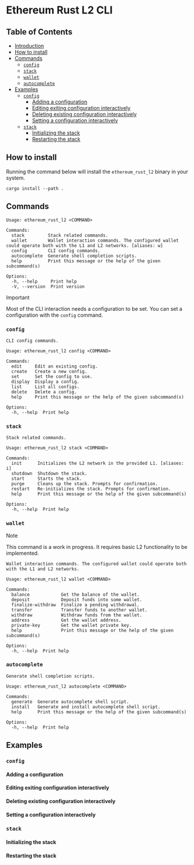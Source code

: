 # Ethereum Rust L2 CLI

## Table of Contents

- [Introduction](#introduction)
- [How to install](#how-to-install)
- [Commands](#commands)
  - [`config`](#config)
  - [`stack`](#stack)
  - [`wallet`](#wallet)
  - [`autocomplete`](#autocomplete)
- [Examples](#examples)
    - [`config`](#config)
        - [Adding a configuration](#adding-a-configuration)
        - [Editing exiting configuration interactively](#editing-exiting-configuration-interactively)
        - [Deleting existing configuration interactively](#deleting-existing-configuration-interactively)
        - [Setting a configuration interactively](#setting-a-configuration-interactively)
    - [`stack`](#stack)
        - [Initializing the stack](#initializing-the-stack)
        - [Restarting the stack](#restarting-the-stack)

## How to install

Running the command below will install the `ethereum_rust_l2` binary in your system.

```
cargo install --path .
```

## Commands

```
Usage: ethereum_rust_l2 <COMMAND>

Commands:
  stack         Stack related commands.
  wallet        Wallet interaction commands. The configured wallet could operate both with the L1 and L2 networks. [aliases: w]
  config        CLI config commands.
  autocomplete  Generate shell completion scripts.
  help          Print this message or the help of the given subcommand(s)

Options:
  -h, --help     Print help
  -V, --version  Print version
```

> [!IMPORTANT]  
> Most of the CLI interaction needs a configuration to be set. You can set a configuration with the `config` command.

### `config`

```
CLI config commands.

Usage: ethereum_rust_l2 config <COMMAND>

Commands:
  edit     Edit an existing config.
  create   Create a new config.
  set      Set the config to use.
  display  Display a config.
  list     List all configs.
  delete   Delete a config.
  help     Print this message or the help of the given subcommand(s)

Options:
  -h, --help  Print help
```

### `stack`

```
Stack related commands.

Usage: ethereum_rust_l2 stack <COMMAND>

Commands:
  init      Initializes the L2 network in the provided L1. [aliases: i]
  shutdown  Shutdown the stack.
  start     Starts the stack.
  purge     Cleans up the stack. Prompts for confirmation.
  restart   Re-initializes the stack. Prompts for confirmation.
  help      Print this message or the help of the given subcommand(s)

Options:
  -h, --help  Print help
```

### `wallet`

> [!NOTE]
> This command is a work in progress. It requires basic L2 functionality to be implemented.

```
Wallet interaction commands. The configured wallet could operate both with the L1 and L2 networks.

Usage: ethereum_rust_l2 wallet <COMMAND>

Commands:
  balance            Get the balance of the wallet.
  deposit            Deposit funds into some wallet.
  finalize-withdraw  Finalize a pending withdrawal.
  transfer           Transfer funds to another wallet.
  withdraw           Withdraw funds from the wallet.
  address            Get the wallet address.
  private-key        Get the wallet private key.
  help               Print this message or the help of the given subcommand(s)

Options:
  -h, --help  Print help
```

### `autocomplete`

```
Generate shell completion scripts.

Usage: ethereum_rust_l2 autocomplete <COMMAND>

Commands:
  generate  Generate autocomplete shell script.
  install   Generate and install autocomplete shell script.
  help      Print this message or the help of the given subcommand(s)

Options:
  -h, --help  Print help
```

## Examples

### `config`

#### Adding a configuration

<script src="https://asciinema.org/a/B8LhxhYY3IhAXZPywB9t7TeOk.js" id="asciicast-B8LhxhYY3IhAXZPywB9t7TeOk" async="true"></script>

#### Editing exiting configuration interactively

<script src="https://asciinema.org/a/YWGVVJGLdK8EBLi3S5CppkkgW.js" id="asciicast-YWGVVJGLdK8EBLi3S5CppkkgW" async="true"></script>


#### Deleting existing configuration interactively

<script src="https://asciinema.org/a/y49T7RjKKSz0hNhbTfohnhbE3.js" id="asciicast-y49T7RjKKSz0hNhbTfohnhbE3" async="true"></script>

#### Setting a configuration interactively

<script src="https://asciinema.org/a/4XJ8OeVqD4QpMXowfxZDTWGLA.js" id="asciicast-4XJ8OeVqD4QpMXowfxZDTWGLA" async="true"></script>

### `stack`

#### Initializing the stack

<script src="https://asciinema.org/a/PTZuL01FDifYhrQpTxqKTUquy.js" id="asciicast-PTZuL01FDifYhrQpTxqKTUquy" async="true"></script>

#### Restarting the stack

<script src="https://asciinema.org/a/qvSigcYkieMUv5klCyqSQjXIj.js" id="asciicast-qvSigcYkieMUv5klCyqSQjXIj" async="true"></script>
